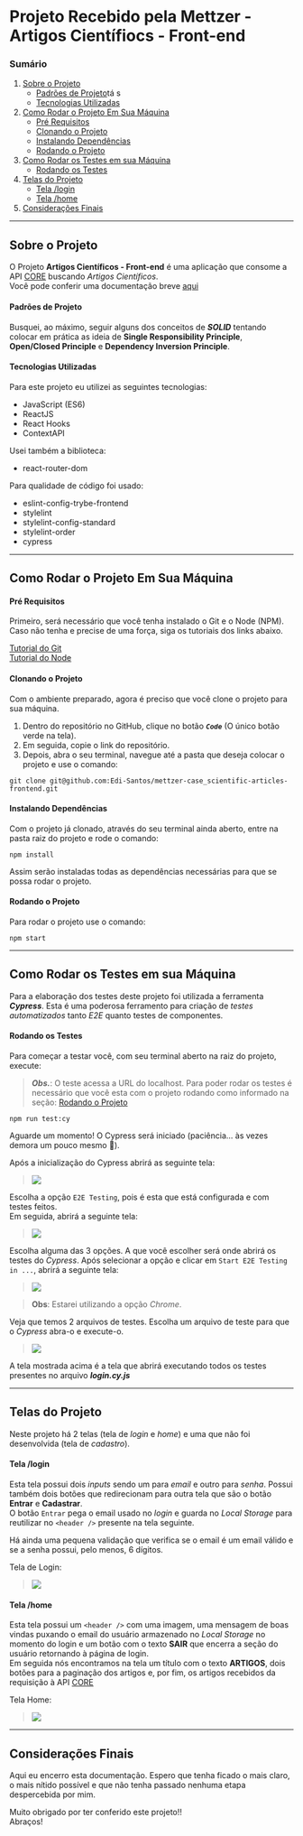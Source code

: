 # Projeto Recebido pela Mettzer - Artigos Científiocs - Front-end

### Sumário

1. [Sobre o Projeto](#sobre-o-projeto)
   - [Padrões de Projeto](#padrões-de-projeto)tá s
   - [Tecnologias Utilizadas](#tecnologias-utilizadas)
2. [Como Rodar o Projeto Em Sua Máquina](#como-rodar-o-projeto-em-sua-máquina)
   - [Pré Requisitos](#pré-requisitos)
   - [Clonando o Projeto](#clonando-o-projeto)
   - [Instalando Dependências](#instalando-dependências)
   - [Rodando o Projeto](#rodando-o-projeto)
3. [Como Rodar os Testes em sua Máquina](#como-rodar-os-testes-em-sua-máquina)
   - [Rodando os Testes](#rodando-os-testes)
4. [Telas do Projeto](#telas-do-projeto)
   - [Tela /login](#tela-login)
   - [Tela /home](#tela-home)
5. [Considerações Finais](#considerações-finais)

---

## Sobre o Projeto
O Projeto __Artigos Científicos - Front-end__ é uma aplicação que consome a API <a href='https://core.ac.uk/services/api'>CORE</a> buscando _Artigos Científicos_. <br>
Você pode conferir uma documentação breve <a href='https://core.ac.uk/docs/'>aqui</a>

#### Padrões de Projeto
Busquei, ao máximo, seguir alguns dos conceitos de *__SOLID__* tentando colocar em prática as ideia de __Single Responsibility Principle__, __Open/Closed Principle__ e __Dependency Inversion Principle__.

#### Tecnologias Utilizadas
Para este projeto eu utilizei as seguintes tecnologias:

- JavaScript (ES6)
- ReactJS
- React Hooks
- ContextAPI

Usei também a biblioteca:

- react-router-dom

Para qualidade de código foi usado:

- eslint-config-trybe-frontend
- stylelint
- stylelint-config-standard
- stylelint-order
- cypress

---

## Como Rodar o Projeto Em Sua Máquina

#### Pré Requisitos
Primeiro, será necessário que você tenha instalado o Git e o Node (NPM). Caso não tenha e precise de uma força, siga os tutoriais dos links abaixo.

<a href="https://git-scm.com/book/pt-br/v2/Come%C3%A7ando-Instalando-o-Git">Tutorial do Git</a> <br/>
<a href="https://balta.io/blog/node-npm-instalacao-configuracao-e-primeiros-passos">Tutorial do Node</a> <br/>

#### Clonando o Projeto
Com o ambiente preparado, agora é preciso que você clone o projeto para sua máquina. <br/>

1. Dentro do repositório no GitHub, clique no botão ***`Code`*** (O único botão verde na tela).
2. Em seguida, copie o link do repositório.
3. Depois, abra o seu terminal, navegue até a pasta que deseja colocar o projeto e use o comando: 
```
git clone git@github.com:Edi-Santos/mettzer-case_scientific-articles-frontend.git
```

#### Instalando Dependências
Com o projeto já clonado, através do seu terminal ainda aberto, entre na pasta raiz do projeto e rode o comando: <br/>
```
npm install
```
Assim serão instaladas todas as dependências necessárias para que se possa rodar o projeto.

#### Rodando o Projeto
Para rodar o projeto use o comando:
```
npm start
```

---

## Como Rodar os Testes em sua Máquina
Para a elaboração dos testes deste projeto foi utilizada a ferramenta *__Cypress__*. Esta é uma poderosa ferramento para criação de _testes automatizados_ tanto _E2E_ quanto testes de componentes.

#### Rodando os Testes
Para começar a testar você, com seu terminal aberto na raiz do projeto, execute:

>*__Obs.__*: O teste acessa a URL do localhost. Para poder rodar os testes é necessário que você esta com o projeto rodando como informado na seção: [Rodando o Projeto](#rodando-o-projeto)

```
npm run test:cy
```
Aguarde um momento! O Cypress será iniciado (paciência... às vezes demora um pouco mesmo :grimacing:).

Após a inicialização do Cypress abrirá as seguinte tela:

><img src='./img_readme/cypress_tela-inicial.png'> <br>

Escolha a opção `E2E Testing`, pois é esta que está configurada e com testes feitos. <br>
Em seguida, abrirá a seguinte tela:

><img src='./img_readme/cypress_tela-escolha_execucao.png'> <br>

Escolha alguma das 3 opções. A que você escolher será onde abrirá os testes do _Cypress_.
Após selecionar a opção e clicar em `Start E2E Testing in ...`, abrirá a seguinte tela:

><img src='./img_readme/cypress_tela-testes.png'> <br>

>__Obs__: Estarei utilizando a opção _Chrome_.

Veja que temos 2 arquivos de testes. Escolha um arquivo de teste para que o _Cypress_ abra-o e execute-o.

><img src='./img_readme/cypress-tela_executando-testes.png'> <br>

A tela mostrada acima é a tela que abrirá executando todos os testes presentes no arquivo *__login.cy.js__*

---

## Telas do Projeto
Neste projeto há 2 telas (tela de _login_ e _home_) e uma que não foi desenvolvida (tela de _cadastro_).

#### Tela /login
Esta tela possui dois _inputs_ sendo um para _email_ e outro para _senha_. Possui também dois botões que redirecionam para outra tela que são o botão __Entrar__ e __Cadastrar__. <br>
O botão `Entrar` pega o email usado no _login_ e guarda no _Local Storage_ para reutilizar no `<header />` presente na tela seguinte.

Há ainda uma pequena validação que verifica se o email é um email válido e se a senha possui, pelo menos, 6 dígitos.

Tela de Login:
><img src='./img_readme/tela-login.png'>

#### Tela /home
Esta tela possui um `<header />` com uma imagem, uma mensagem de boas vindas puxando o email do usuário armazenado no _Local Storage_ no momento do login e um botão com o texto __SAIR__ que encerra a seção do usuário retornando à página de login. <br>
Em seguida nós encontramos na tela um título com o texto __ARTIGOS__, dois botões para a paginação dos artigos e, por fim, os artigos recebidos da requisição à API <a href='https://core.ac.uk/services/api'>CORE</a>

Tela Home:
><img src='./img_readme/tela-home.png'>

---

## Considerações Finais
Aqui eu encerro esta documentação. Espero que tenha ficado o mais claro, o mais nítido possível e que não tenha passado nenhuma etapa despercebida por mim.

Muito obrigado por ter conferido este projeto!! <br/>
Abraços!
